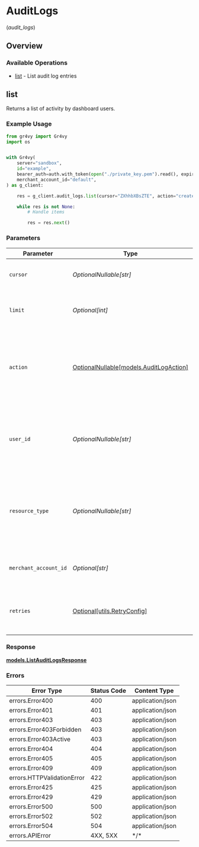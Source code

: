 # AuditLogs
(*audit_logs*)

## Overview

### Available Operations

* [list](#list) - List audit log entries

## list

Returns a list of activity by dashboard users.

### Example Usage

```python
from gr4vy import Gr4vy
import os


with Gr4vy(
    server="sandbox",
    id="example",
    bearer_auth=auth.with_token(open("./private_key.pem").read(), expires_in=1),
    merchant_account_id="default",
) as g_client:

    res = g_client.audit_logs.list(cursor="ZXhhbXBsZTE", action="created", user_id="14b7b8c5-a6ba-4fb6-bbab-52d43c7f37ef", resource_type="user", merchant_account_id="default")

    while res is not None:
        # Handle items

        res = res.next()

```

### Parameters

| Parameter                                                                                                      | Type                                                                                                           | Required                                                                                                       | Description                                                                                                    | Example                                                                                                        |
| -------------------------------------------------------------------------------------------------------------- | -------------------------------------------------------------------------------------------------------------- | -------------------------------------------------------------------------------------------------------------- | -------------------------------------------------------------------------------------------------------------- | -------------------------------------------------------------------------------------------------------------- |
| `cursor`                                                                                                       | *OptionalNullable[str]*                                                                                        | :heavy_minus_sign:                                                                                             | A pointer to the page of results to return.                                                                    | ZXhhbXBsZTE                                                                                                    |
| `limit`                                                                                                        | *Optional[int]*                                                                                                | :heavy_minus_sign:                                                                                             | The maximum number of items that are at returned.                                                              | 20                                                                                                             |
| `action`                                                                                                       | [OptionalNullable[models.AuditLogAction]](../../models/auditlogaction.md)                                      | :heavy_minus_sign:                                                                                             | Filters the results to only the items for which the `audit-log` has an `action` that matches this value.       | created                                                                                                        |
| `user_id`                                                                                                      | *OptionalNullable[str]*                                                                                        | :heavy_minus_sign:                                                                                             | Filters the results to only the items for which the `user` has an `id` that matches this value.                | 14b7b8c5-a6ba-4fb6-bbab-52d43c7f37ef                                                                           |
| `resource_type`                                                                                                | *OptionalNullable[str]*                                                                                        | :heavy_minus_sign:                                                                                             | Filters the results to only the items for which the `audit-log` has a `resource` that matches this type value. | user                                                                                                           |
| `merchant_account_id`                                                                                          | *Optional[str]*                                                                                                | :heavy_minus_sign:                                                                                             | The ID of the merchant account to use for this request.                                                        | default                                                                                                        |
| `retries`                                                                                                      | [Optional[utils.RetryConfig]](../../models/utils/retryconfig.md)                                               | :heavy_minus_sign:                                                                                             | Configuration to override the default retry behavior of the client.                                            |                                                                                                                |

### Response

**[models.ListAuditLogsResponse](../../models/listauditlogsresponse.md)**

### Errors

| Error Type                 | Status Code                | Content Type               |
| -------------------------- | -------------------------- | -------------------------- |
| errors.Error400            | 400                        | application/json           |
| errors.Error401            | 401                        | application/json           |
| errors.Error403            | 403                        | application/json           |
| errors.Error403Forbidden   | 403                        | application/json           |
| errors.Error403Active      | 403                        | application/json           |
| errors.Error404            | 404                        | application/json           |
| errors.Error405            | 405                        | application/json           |
| errors.Error409            | 409                        | application/json           |
| errors.HTTPValidationError | 422                        | application/json           |
| errors.Error425            | 425                        | application/json           |
| errors.Error429            | 429                        | application/json           |
| errors.Error500            | 500                        | application/json           |
| errors.Error502            | 502                        | application/json           |
| errors.Error504            | 504                        | application/json           |
| errors.APIError            | 4XX, 5XX                   | \*/\*                      |